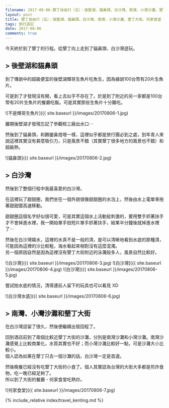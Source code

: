 ```yaml
---
filename: 2017-08-06-墾丁自由行（五）：後壁湖、貓鼻頭、白沙灣、南灣、小灣沙灘、墾丁大街、何家食堂.md
layout: post
title: 墾丁自由行（五）：後壁湖、貓鼻頭、白沙灣、南灣、小灣沙灘、墾丁大街、何家食堂
tags: 旅行遊記
date: 2017-08-06
comments: true
---
```

今天終於到了墾丁的行程。從墾丁向上走到了貓鼻頭、白沙灣遊玩。

## > 後壁湖和貓鼻頭

到了傳說中的超級便宜的後壁湖輝哥生魚片吃魚生，因為據說100台幣有20片生魚片。

可是到了才發現沒有開，看上去似乎不存在了。於是到了附近的另一家都是100台幣有20片生魚片的餐廳吃飯。可是其實那些生魚片十分難吃。

![不是輝哥生魚片]({{ site.baseurl }}/images/20170806-1.jpg)

離開後壁湖才發現忘記了參觀核三廠出水口⋯

然後到了貓鼻頭，和鵝鑾鼻燈塔一樣，這裡似乎都是旅行團必到之處，到年青人來說這裡其實沒有甚麼吸引力，只是風景不錯（其實墾丁很多地方的風景也不錯）和超級熱。

![貓鼻頭]({{ site.baseurl }}/images/20170806-2.jpg)

## > 白沙灣

然後到了整個行程中我最喜愛的白沙灣。

在這裡玩了甜甜圈，我們坐在一個外貌很像甜甜圈的水泡上，然後由水上電單車拖著甜甜圖高速移動。

甜甜圈這個名字好似很可愛，可是其實這個水上活動挺刺激的，要用雙手抓著扶手才不會掉進水裡，我一開始單手拍短片單手抓著扶手，結果半分鐘後就掉進水裡了⋯

然後在白沙灣嬉水，這裡的水真不是一般的清，是可以清晰地看到水底的那種清，可能因為這裡的沙比較粗，海水看起來相對沒有這麼混濁。  
另一個原因自然是因為這裡沒有墾丁大街附近的泳灘般多人，風景自然比較好。

![白沙灣]({{ site.baseurl }}/images/20170806-3.jpg)
![白沙灣]({{ site.baseurl }}/images/20170806-4.jpg)
![白沙灣]({{ site.baseurl }}/images/20170806-5.jpg)

嘗試拍水底的情況，清得連前人留下的玩具也可以看見 XD

![白沙灣水底]({{ site.baseurl }}/images/20170806-6.jpg)

## > 南灣、小灣沙灘和墾丁大街

在白沙灣逗留了很久，然後便繼續出發回程了。

回到酒店前到了兩個比較近墾丁大街的沙灘，分別是南灣沙灘和小灣沙灘。南灣沙灘感覺上比較商業化，水質其實也不好；而小灣沙灘比較好一點，可是沙灘大小比較小。  
個人認為如果在墾丁只去一個沙灘的話，白沙灣一定是首選。

然後晚餐已經沒有吃墾丁大街的小食了。個人其實認為台灣的大街大多都是煎炸食物，吃一晚已經足夠了。  
所以到了大街的餐廳 - 何家食堂吃熱炒。

![何家食堂]({{ site.baseurl }}/images/20170806-7.jpg)

{% include_relative index/travel_kenting.md %}

